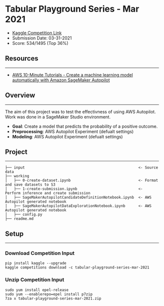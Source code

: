 # Tabular Playground Series - Mar 2021
* [Kaggle Competition Link](https://www.kaggle.com/c/tabular-playground-series-mar-2021/overview)  
* Submission Date: 03-31-2021
* Score: 534/1495 (Top 36%)

## Resources
---
* [AWS 10-Minute Tutorials - Create a machine learning model automatically with Amazon SageMaker Autopilot](https://aws.amazon.com/getting-started/hands-on/create-machine-learning-model-automatically-sagemaker-autopilot/)

## Overview
---
The aim of this project was to test the effectivness of using AWS Autopilot. Work was done in a SageMaker Studio environment.
* **Goal**: Create a model that predicts the probability of a positive outcome.
* **Preprocessing**: AWS Autopilot Experiment (defualt settings)
* **Modeling**: AWS Autopilot Experiment (defualt settings)

## Project
---
```
├── input                                                    <- Source data
├── working
│   ├── 0-create-dataset.ipynb                               <- Format and save datasets to S3
│   ├── 1-create-submission.ipynb                            <- Perform inference and create submission
│   ├── SageMakerAutopilotCandidateDefinitionNotebook.ipynb  <- AWS Autopilot generated notebook
│   ├── SageMakerAutopilotDataExplorationNotebook.ipynb      <- AWS Autopilot generated notebook
│   ├── config.py
├── readme.md
```

## Setup
---
### Download Competition Input
```
pip install kaggle --upgrade
kaggle competitions download -c tabular-playground-series-mar-2021
```
### Unzip Competition Input
```
sudo yum install epel-release
sudo yum --enablerepo=epel install p7zip
7za x tabular-playground-series-mar-2021.zip
```
